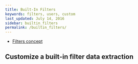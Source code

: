 ```yaml
---
title: Built-In Filters
keywords: filters, users, custom
last_updated: July 14, 2016
sidebar: builtin_filters
permalink: /builtin_filters/
---
```


* [Filters concept](http://wix.github.io/petri/basic_concepts_best_practices/#filters) 

## Customize a built-in filter data extraction

